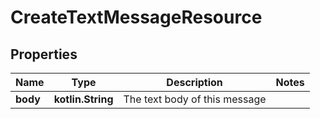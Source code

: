 
# CreateTextMessageResource

## Properties
Name | Type | Description | Notes
------------ | ------------- | ------------- | -------------
**body** | **kotlin.String** | The text body of this message | 



